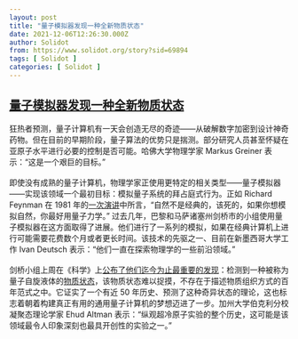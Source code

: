 ```yaml
---
layout: post
title: "量子模拟器发现一种全新物质状态"
date: 2021-12-06T12:26:30.000Z
author: Solidot
from: https://www.solidot.org/story?sid=69894
tags: [ Solidot ]
categories: [ Solidot ]
---
```

<!--1638793590000-->
[量子模拟器发现一种全新物质状态](https://www.solidot.org/story?sid=69894)
------

<div>
狂热者预测，量子计算机有一天会创造无尽的奇迹——从破解数字加密到设计神奇药物。但在目前的早期阶段，量子算法的优势只是揣测。部分研究人员甚至怀疑在亚原子水平进行必要的控制是否可能。哈佛大学物理学家 Markus Greiner 表示：“这是一个艰巨的目标。”<br><br>即使没有成熟的量子计算机，物理学家正使用更特定的相关类型——量子模拟器——实现该领域一个最初目标：模拟量子系统的拜占庭式行为。正如 Richard Feynman 在 1981 年的<a href="https://www.nature.com/articles/nphys2258">一次演讲</a>中所言，“自然不是经典的，该死的，如果你想模拟自然，你最好用量子力学。” 过去几年，巴黎和马萨诸塞州剑桥市的小组使用量子模拟器在这方面取得了进展。他们进行了一系列的模拟，如果在经典计算机上进行可能需要花费数个月或者更长时间。该技术的先驱之一、目前在新墨西哥大学工作 Ivan Deutsch 表示：“他们一直在探索物理学的一些前沿领域。”<br><br>剑桥小组上周在《科学》上<a href="https://www.quantamagazine.org/quantum-simulators-create-a-totally-new-phase-of-matter-20211202/" target="_blank">公布了他们迄今为止最重要的发现</a>：检测到一种被称为量子自旋液体的<a href="https://www.science.org/doi/10.1126/science.abi8794">物质状态</a>，该物质状态难以捉摸，不存在于描述物质组织方式的百年范式之中。它证实了一个有近 50 年历史、预测了这种奇异状态的理论，这也标志着朝着构建真正有用的通用量子计算机的梦想迈进了一步。加州大学伯克利分校凝聚态理论学家 Ehud Altman 表示：“纵观超冷原子实验的整个历史，这可能是该领域最令人印象深刻也最具开创性的实验之一。”
</div>
